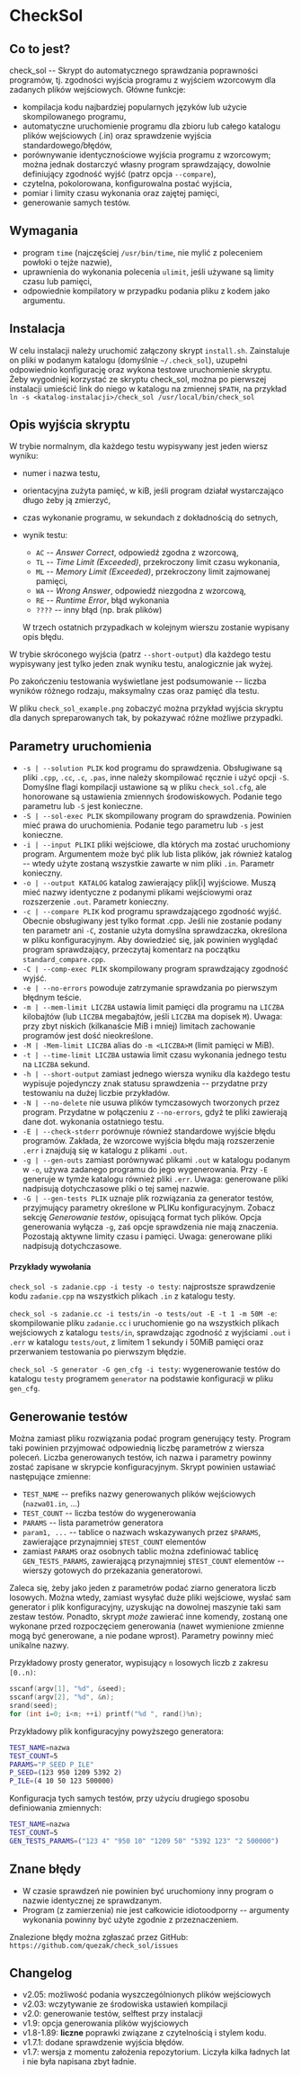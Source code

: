 CheckSol
========

Co to jest?
-----------
check\_sol -- Skrypt do automatycznego sprawdzania poprawności programów, tj. zgodności wyjścia
programu z wyjściem wzorcowym dla zadanych plików wejściowych. Główne funkcje:
* kompilacja kodu najbardziej popularnych języków lub użycie skompilowanego programu,
* automatyczne uruchomienie programu dla zbioru lub całego katalogu plików wejściowych (.in) oraz
  sprawdzenie wyjścia standardowego/błędów,
* porównywanie identycznościowe wyjścia programu z wzorcowym; można jednak dostarczyć własny program
  sprawdzający, dowolnie definiujący zgodność wyjść (patrz opcja `--compare`),
* czytelna, pokolorowana, konfigurowalna postać wyjścia,
* pomiar i limity czasu wykonania oraz zajętej pamięci,
* generowanie samych testów.

Wymagania
---------
* program `time` (najczęściej `/usr/bin/time`, nie mylić z poleceniem powłoki o tejże nazwie),
* uprawnienia do wykonania polecenia `ulimit`, jeśli używane są limity czasu lub pamięci,
* odpowiednie kompilatory w przypadku podania pliku z kodem jako argumentu.

Instalacja
----------
W celu instalacji należy uruchomić załączony skrypt `install.sh`. Zainstaluje on pliki w podanym
katalogu (domyślnie `~/.check_sol`), uzupełni odpowiednio konfigurację oraz wykona testowe 
uruchomienie skryptu. Żeby wygodniej korzystać ze skryptu check\_sol, można po pierwszej instalacji
umieścić link do niego w katalogu na zmiennej `$PATH`, na przykład 
`ln -s <katalog-instalacji>/check_sol /usr/local/bin/check_sol`

Opis wyjścia skryptu
--------------------
W trybie normalnym, dla każdego testu wypisywany jest jeden wiersz wyniku:
* numer i nazwa testu,
* orientacyjna zużyta pamięć, w kiB, jeśli program działał wystarczająco długo żeby ją zmierzyć,
* czas wykonanie programu, w sekundach z dokładnością do setnych,
* wynik testu:
    * ` AC ` -- _Answer Correct_, odpowiedź zgodna z wzorcową,
    * ` TL ` -- _Time Limit (Exceeded)_, przekroczony limit czasu wykonania,
    * ` ML ` -- _Memory Limit (Exceeded)_, przekroczony limit zajmowanej pamięci,
    * ` WA ` -- _Wrong Answer_, odpowiedź niezgodna z wzorcową,
    * ` RE ` -- _Runtime Error_, błąd wykonania
    * `????` -- inny błąd (np. brak plików)
    
    W trzech ostatnich przypadkach w kolejnym wierszu zostanie wypisany opis błędu.

W trybie skróconego wyjścia (patrz `--short-output`) dla każdego testu wypisywany jest tylko jeden
znak wyniku testu, analogicznie jak wyżej.

Po zakończeniu testowania wyświetlane jest podsumowanie -- liczba wyników różnego rodzaju,
maksymalny czas oraz pamięć dla testu.

W pliku `check_sol_example.png` zobaczyć można przykład wyjścia skryptu dla danych spreparowanych
tak, by pokazywać różne możliwe przypadki.

Parametry uruchomienia
----------------------
* `-s | --solution PLIK` kod programu do sprawdzenia. Obsługiwane są pliki `.cpp`, `.cc`, `.c`, `.pas`,
  inne należy skompilować ręcznie i użyć opcji `-S`. Domyślne flagi kompilacji ustawione są w pliku
  `check_sol.cfg`, ale honorowane są ustawienia zmiennych środowiskowych.
  Podanie tego parametru lub `-S` jest konieczne.
* `-S | --sol-exec PLIK` skompilowany program do sprawdzenia. Powinien mieć prawa do uruchomienia.
  Podanie tego parametru lub `-s` jest konieczne.
* `-i | --input PLIKI` pliki wejściowe, dla których ma zostać uruchomiony program. Argumentem może
  być plik lub lista plików, jak również katalog -- wtedy użyte zostaną wszystkie zawarte w nim
  pliki `.in`. Parametr konieczny.
* `-o | --output KATALOG` katalog zawierający plik[i] wyjściowe. Muszą mieć nazwy identyczne
  z podanymi plikami wejściowymi oraz rozszerzenie `.out`. Parametr konieczny.
* `-c | --compare PLIK` kod programu sprawdzającego zgodność wyjść. Obecnie obsługiwany jest tylko 
  format .cpp. Jeśli nie zostanie podany ten parametr ani `-C`, zostanie użyta domyślna 
  sprawdzaczka, określona w pliku konfiguracyjnym. Aby dowiedzieć się, jak powinien wyglądać 
  program sprawdzający, przeczytaj komentarz na początku `standard_compare.cpp`.
* `-C | --comp-exec PLIK` skompilowany program sprawdzający zgodność wyjść.
* `-e | --no-errors` powoduje zatrzymanie sprawdzania po pierwszym błędnym teście.
* `-m | --mem-limit LICZBA` ustawia limit pamięci dla programu na `LICZBA` kilobajtów (lub `LICZBA`
  megabajtów, jeśli `LICZBA` ma dopisek `M`). Uwaga: przy zbyt niskich (kilkanaście MiB i mniej) 
  limitach zachowanie programów jest dość nieokreślone.
* `-M | -Mem-limit LICZBA` alias do `-m <LICZBA>M` (limit pamięci w MiB).
* `-t | --time-limit LICZBA` ustawia limit czasu wykonania jednego testu na `LICZBA` sekund.
* `-h | --short-output` zamiast jednego wiersza wyniku dla każdego testu wypisuje pojedynczy znak
  statusu sprawdzenia -- przydatne przy testowaniu na dużej liczbie przykładów.
* `-N | --no-delete` nie usuwa plików tymczasowych tworzonych przez program. Przydatne w połączeniu
  z `--no-errors`, gdyż te pliki zawierają dane dot. wykonania ostatniego testu.
* `-E | --check-stderr` porównuje również standardowe wyjście błędu programów. Zakłada, że wzorcowe
  wyjścia błędu mają rozszerzenie `.err` i znajdują się w katalogu z plikami `.out`.
* `-g | --gen-outs` zamiast porównywać plikami `.out` w katalogu podanym w `-o`, używa zadanego 
  programu do jego wygenerowania. Przy `-E` generuje w tymże katalogu również pliki `.err`.
  Uwaga: generowane pliki nadpisują dotychczasowe pliki o tej samej nazwie.
* `-G | --gen-tests PLIK` uznaje plik rozwiązania za generator testów, przyjmujący parametry
  określone w PLIKu konfiguracyjnym. Zobacz sekcję _Generowanie testów_, opisującą format tych
  plików. Opcja generowania wyłącza `-g`, zaś opcje sprawdzenia nie mają znaczenia. Pozostają
  aktywne limity czasu i pamięci. Uwaga: generowane pliki nadpisują dotychczasowe.

#### Przykłady wywołania
`check_sol -s zadanie.cpp -i testy -o testy`: najprostsze sprawdzenie kodu `zadanie.cpp`
na wszystkich plikach `.in` z katalogu testy.

`check_sol -s zadanie.cc -i tests/in -o tests/out -E -t 1 -m 50M -e`: skompilowanie pliku 
`zadanie.cc` i uruchomienie go na wszystkich plikach wejściowych z katalogu `tests/in`, sprawdzając
zgodność z wyjściami `.out` i `.err` w katalogu `tests/out`, z limitem 1 sekundy i 50MiB pamięci
oraz przerwaniem testowania po pierwszym błędzie.

`check_sol -S generator -G gen_cfg -i testy`: wygenerowanie testów do katalogu `testy` programem 
`generator` na podstawie konfiguracji w pliku `gen_cfg`.

Generowanie testów
------------------
Można zamiast pliku rozwiązania podać program generujący testy. Program taki powinien przyjmować
odpowiednią liczbę parametrów z wiersza poleceń. Liczba generowanych testów, ich nazwa i parametry
powinny zostać zapisane w skrypcie konfiguracyjnym. Skrypt powinien ustawiać następujące zmienne:
* `TEST_NAME` -- prefiks nazwy generowanych plików wejściowych (`nazwa01.in`, ...)
* `TEST_COUNT` -- liczba testów do wygenerowania
* `PARAMS` -- lista parametrów generatora
* `param1, ...` -- tablice o nazwach wskazywanych przez `$PARAMS`, zawierające przynajmniej
  `$TEST_COUNT` elementów
* zamiast `PARAMS` oraz osobnych tablic można zdefiniować tablicę `GEN_TESTS_PARAMS`, zawierającą
  przynajmniej `$TEST_COUNT` elementów -- wierszy gotowych do przekazania generatorowi.

Zaleca się, żeby jako jeden z parametrów podać ziarno generatora liczb losowych.
Można wtedy, zamiast wysyłać duże pliki wejściowe, wysłać sam generator i plik konfiguracyjny,
uzyskując na dowolnej maszynie taki sam zestaw testów. Ponadto, skrypt _może_ zawierać inne komendy,
zostaną one wykonane przed rozpoczęciem generowania (nawet wymienione zmienne mogą być generowane,
a nie podane wprost). Parametry powinny mieć unikalne nazwy.

Przykładowy prosty generator, wypisujący `n` losowych liczb z zakresu `[0..n)`:
```C++
sscanf(argv[1], "%d", &seed);
sscanf(argv[2], "%d", &n);
srand(seed);
for (int i=0; i<n; ++i) printf("%d ", rand()%n);
```
Przykładowy plik konfiguracyjny powyższego generatora:
```sh
TEST_NAME=nazwa
TEST_COUNT=5
PARAMS="P_SEED P_ILE"
P_SEED=(123 950 1209 5392 2)
P_ILE=(4 10 50 123 500000)
```

Konfiguracja tych samych testów, przy użyciu drugiego sposobu definiowania zmiennych:
```sh
TEST_NAME=nazwa
TEST_COUNT=5
GEN_TESTS_PARAMS=("123 4" "950 10" "1209 50" "5392 123" "2 500000")
```


Znane błędy
-----------
* W czasie sprawdzeń nie powinien być uruchomiony inny program o nazwie identycznej ze sprawdzanym.
* Program (z zamierzenia) nie jest całkowicie idiotoodporny -- argumenty wykonania powinny być użyte
  zgodnie z przeznaczeniem.

Znalezione błędy można zgłaszać przez GitHub: `https://github.com/quezak/check_sol/issues`

Changelog
---------
* v2.05: możliwość podania wyszczególnionych plików wejściowych
* v2.03: wczytywanie ze środowiska ustawień kompilacji
* v2.0: generowanie testów, selftest przy instalacji
* v1.9: opcja generowania plików wyjściowych
* v1.8-1.89: **liczne** poprawki związane z czytelnością i stylem kodu.
* v1.7.1: dodane sprawdzenie wyjścia błędów.
* v1.7: wersja z momentu założenia repozytorium. Liczyła kilka ładnych lat i nie była napisana
  zbyt ładnie.
